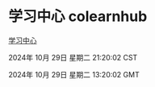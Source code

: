 # 学习中心 colearnhub
[学习中心](http://219.139.197.74:56308/colearnhub/)

2024年 10月 29日 星期二 21:20:02 CST

2024年 10月 29日 星期二 13:20:02 GMT
